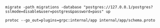 ```migrate -path migrations -database "postgres://127.0.0.1/postgres?sslmode=disable&user=postgres&password=pass" up```

```protoc --go_out=plugins=grpc:internal/app internal/app/schema.proto```

